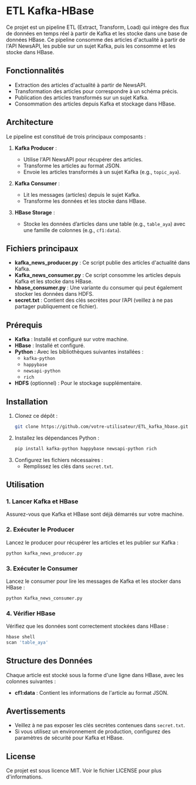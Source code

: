 # ETL Kafka-HBase

Ce projet est un pipeline ETL (Extract, Transform, Load) qui intègre des flux de données en temps réel à partir de Kafka et les stocke dans une base de données HBase. Ce pipeline consomme des articles d'actualité à partir de l'API NewsAPI, les publie sur un sujet Kafka, puis les consomme et les stocke dans HBase.

## Fonctionnalités
- Extraction des articles d'actualité à partir de NewsAPI.
- Transformation des articles pour correspondre à un schéma précis.
- Publication des articles transformés sur un sujet Kafka.
- Consommation des articles depuis Kafka et stockage dans HBase.

## Architecture

Le pipeline est constitué de trois principaux composants :

1. **Kafka Producer** :
   - Utilise l'API NewsAPI pour récupérer des articles.
   - Transforme les articles au format JSON.
   - Envoie les articles transformés à un sujet Kafka (e.g., `topic_aya`).

2. **Kafka Consumer** :
   - Lit les messages (articles) depuis le sujet Kafka.
   - Transforme les données et les stocke dans HBase.

3. **HBase Storage** :
   - Stocke les données d’articles dans une table (e.g., `table_aya`) avec une famille de colonnes (e.g., `cf1:data`).

## Fichiers principaux

- **kafka_news_producer.py** : Ce script publie des articles d'actualité dans Kafka.
- **Kafka_news_consumer.py** : Ce script consomme les articles depuis Kafka et les stocke dans HBase.
- **hbase_consumer.py** : Une variante du consumer qui peut également stocker les données dans HDFS.
- **secret.txt** : Contient des clés secrètes pour l’API (veillez à ne pas partager publiquement ce fichier).

## Prérequis

- **Kafka** : Installé et configuré sur votre machine.
- **HBase** : Installé et configuré.
- **Python** : Avec les bibliothèques suivantes installées :
  - `kafka-python`
  - `happybase`
  - `newsapi-python`
  - `rich`
- **HDFS** (optionnel) : Pour le stockage supplémentaire.

## Installation

1. Clonez ce dépôt :
   ```bash
   git clone https://github.com/votre-utilisateur/ETL_kafka_hbase.git
   ```
2. Installez les dépendances Python :
   ```bash
   pip install kafka-python happybase newsapi-python rich
   ```
3. Configurez les fichiers nécessaires :
   - Remplissez les clés dans `secret.txt`.
   
## Utilisation

### 1. Lancer Kafka et HBase
Assurez-vous que Kafka et HBase sont déjà démarrés sur votre machine.

### 2. Exécuter le Producer
Lancez le producer pour récupérer les articles et les publier sur Kafka :
```bash
python kafka_news_producer.py
```

### 3. Exécuter le Consumer
Lancez le consumer pour lire les messages de Kafka et les stocker dans HBase :
```bash
python Kafka_news_consumer.py
```

### 4. Vérifier HBase
Vérifiez que les données sont correctement stockées dans HBase :
```bash
hbase shell
scan 'table_aya'
```

## Structure des Données

Chaque article est stocké sous la forme d'une ligne dans HBase, avec les colonnes suivantes :
- **cf1:data** : Contient les informations de l'article au format JSON.

## Avertissements

- Veillez à ne pas exposer les clés secrètes contenues dans `secret.txt`.
- Si vous utilisez un environnement de production, configurez des paramètres de sécurité pour Kafka et HBase.

## License
Ce projet est sous licence MIT. Voir le fichier LICENSE pour plus d'informations.

